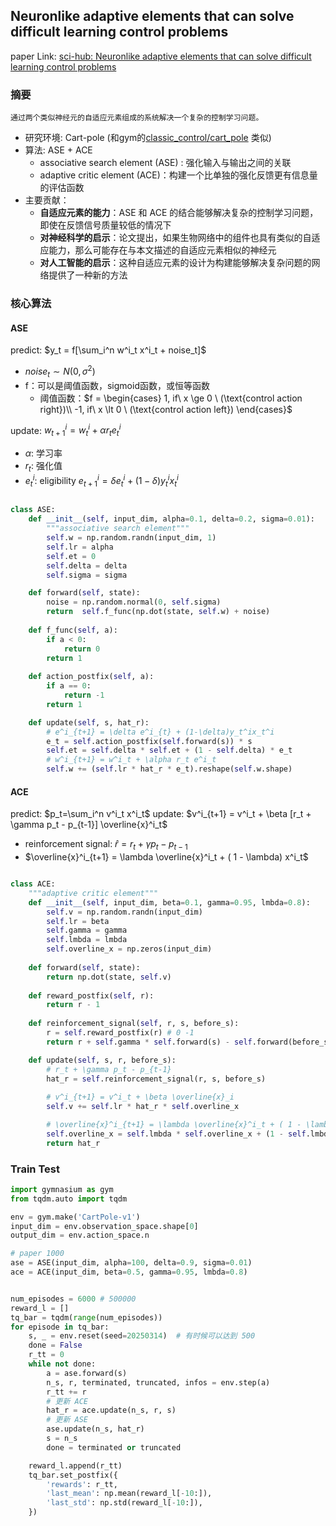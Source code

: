## Neuronlike adaptive elements that can solve difficult learning control problems

paper Link: [sci-hub: Neuronlike adaptive elements that can solve difficult learning control problems](https://sci-hub.se/10.1109/tsmc.1983.6313077)


### 摘要
    通过两个类似神经元的自适应元素组成的系统解决一个复杂的控制学习问题。
- 研究环境: Cart-pole (和gym的[classic_control/cart_pole](https://gymnasium.farama.org/environments/classic_control/cart_pole/) 类似)
- 算法:  ASE + ACE
  - associative search element (ASE) : 强化输入与输出之间的关联
  - adaptive critic element (ACE)：构建一个比单独的强化反馈更有信息量的评估函数
- 主要贡献：
  - **自适应元素的能力**：ASE 和 ACE 的结合能够解决复杂的控制学习问题，即使在反馈信号质量较低的情况下
  - **对神经科学的启示**：论文提出，如果生物网络中的组件也具有类似的自适应能力，那么可能存在与本文描述的自适应元素相似的神经元
  - **对人工智能的启示**：这种自适应元素的设计为构建能够解决复杂问题的网络提供了一种新的方法


### 核心算法

#### ASE

predict: $y_t = f[\sum_i^n w^i_t x^i_t + noise_t]$
- $noise_t \sim N(0, \sigma^2)$
- f：可以是阈值函数，sigmoid函数，或恒等函数 
  - 阈值函数：$f = \begin{cases} 1, if\ x \ge 0 \ (\text{control action right})\\ -1, if\ x \lt 0 \ (\text{control action left})  \end{cases}$

update: $w^i_{t+1} = w^i_t + \alpha r_t e^i_t$
- $\alpha$: 学习率
- $r_t$: 强化值
- $e^i_t$: eligibility $e^i_{t+1} = \delta e^i_{t} + (1-\delta)y_t^ix_t^i$

```python

class ASE:
    def __init__(self, input_dim, alpha=0.1, delta=0.2, sigma=0.01):
        """associative search element"""
        self.w = np.random.randn(input_dim, 1)
        self.lr = alpha
        self.et = 0
        self.delta = delta
        self.sigma = sigma

    def forward(self, state):
        noise = np.random.normal(0, self.sigma)
        return  self.f_func(np.dot(state, self.w) + noise)
    
    def f_func(self, a):
        if a < 0:
            return 0
        return 1
    
    def action_postfix(self, a):
        if a == 0:
            return -1
        return 1      

    def update(self, s, hat_r):
        # e^i_{t+1} = \delta e^i_{t} + (1-\delta)y_t^ix_t^i
        e_t = self.action_postfix(self.forward(s)) * s
        self.et = self.delta * self.et + (1 - self.delta) * e_t
        # w^i_{t+1} = w^i_t + \alpha r_t e^i_t
        self.w += (self.lr * hat_r * e_t).reshape(self.w.shape)

```

#### ACE


predict: $p_t=\sum_i^n v^i_t x^i_t$
update: $v^i_{t+1} = v^i_t + \beta [r_t + \gamma p_t - p_{t-1}] \overline{x}^i_t$
- reinforcement signal: $\hat r=r_t + \gamma p_t - p_{t-1}$
- $\overline{x}^i_{t+1} = \lambda \overline{x}^i_t + ( 1 - \lambda) x^i_t$


```python

class ACE:
    """adaptive critic element"""
    def __init__(self, input_dim, beta=0.1, gamma=0.95, lmbda=0.8):
        self.v = np.random.randn(input_dim)
        self.lr = beta
        self.gamma = gamma
        self.lmbda = lmbda
        self.overline_x = np.zeros(input_dim)
    
    def forward(self, state):
        return np.dot(state, self.v) 
    
    def reward_postfix(self, r):
        return r - 1
    
    def reinforcement_signal(self, r, s, before_s):
        r = self.reward_postfix(r) # 0 -1
        return r + self.gamma * self.forward(s) - self.forward(before_s)

    def update(self, s, r, before_s):
        # r_t + \gamma p_t - p_{t-1}
        hat_r = self.reinforcement_signal(r, s, before_s)
        
        # v^i_{t+1} = v^i_t + \beta \overline{x}_i
        self.v += self.lr * hat_r * self.overline_x 

        # \overline{x}^i_{t+1} = \lambda \overline{x}^i_t + ( 1 - \lambda) x^i_t
        self.overline_x = self.lmbda * self.overline_x + (1 - self.lmbda) * s
        return hat_r
```


### Train Test
```python
import gymnasium as gym 
from tqdm.auto import tqdm

env = gym.make('CartPole-v1')
input_dim = env.observation_space.shape[0]
output_dim = env.action_space.n

# paper 1000
ase = ASE(input_dim, alpha=100, delta=0.9, sigma=0.01)
ace = ACE(input_dim, beta=0.5, gamma=0.95, lmbda=0.8)


num_episodes = 6000 # 500000
reward_l = []
tq_bar = tqdm(range(num_episodes))
for episode in tq_bar:
    s, _ = env.reset(seed=20250314)  # 有时候可以达到 500
    done = False
    r_tt = 0
    while not done:
        a = ase.forward(s)  
        n_s, r, terminated, truncated, infos = env.step(a) 
        r_tt += r
        # 更新 ACE
        hat_r = ace.update(n_s, r, s)
        # 更新 ASE
        ase.update(n_s, hat_r)
        s = n_s
        done = terminated or truncated

    reward_l.append(r_tt)
    tq_bar.set_postfix({
        'rewards': r_tt,
        'last_mean': np.mean(reward_l[-10:]),
        'last_std': np.std(reward_l[-10:]),
    })

```
